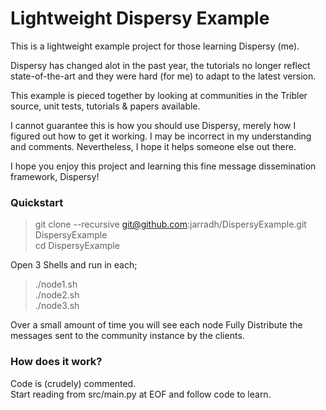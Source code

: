 # Lightweight Dispersy Example

This is a lightweight example project for those learning Dispersy (me).

Dispersy has changed alot in the past year, the tutorials no longer reflect state-of-the-art and they were hard (for me) to adapt to the latest version.

This example is pieced together by looking at communities in the Tribler source, unit tests, tutorials & papers available. 

I cannot guarantee this is how you should use Dispersy, merely how I figured out how to get it working. I may be incorrect in my understanding and comments. Nevertheless, I hope it helps someone else out there. 

I hope you enjoy this project and learning this fine message dissemination framework, Dispersy!

### Quickstart

> git clone --recursive git@github.com:jarradh/DispersyExample.git DispersyExample  
> cd DispersyExample

Open 3 Shells and run in each;

> ./node1.sh  
> ./node2.sh  
> ./node3.sh

Over a small amount of time you will see each node Fully Distribute the messages sent to the community instance by the clients.

### How does it work?

Code is (crudely) commented.  
Start reading from src/main.py at EOF and follow code to learn.
